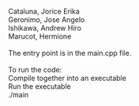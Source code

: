 Cataluna, Jorice Erika <br>
Geronimo, Jose Angelo<br>
Ishikawa, Andrew Hiro<br>
Marucot, Hermione<br>
<br>
The entry point is in the main.cpp file.<br>
<br>
To run the code:<br>
Compile together into an executable
<br>
Run the executable<br>
./main<br>

